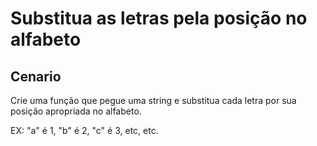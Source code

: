 # Substitua as letras pela posição no alfabeto

## Cenario
Crie uma função que pegue uma string e substitua cada letra por sua posição apropriada no alfabeto. 

EX: "a" é 1, "b" é 2, "c" é 3, etc, etc.
